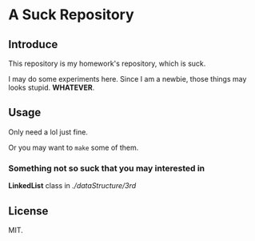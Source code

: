 # A Suck Repository

## Introduce

This repository is my homework's repository, which is suck.

I may do some experiments here. Since I am a newbie, those things may looks stupid. **WHATEVER**.

## Usage

Only need a lol just fine.

Or you may want to `make` some of them.

### Something not so suck that you may interested in

**LinkedList** class in *./dataStructure/3rd*

## License

MIT.
